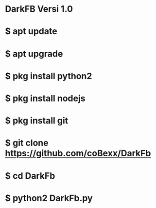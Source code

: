 # DarkFB Versi 1.0

# $ apt update
# $ apt upgrade
# $ pkg install python2
# $ pkg install nodejs
# $ pkg install git
# $ git clone https://github.com/coBexx/DarkFb
# $ cd DarkFb
# $ python2 DarkFb.py
